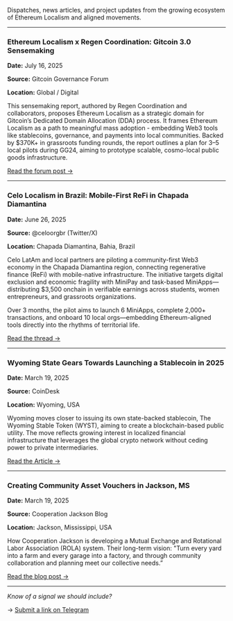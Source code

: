Dispatches, news articles, and project updates from the growing ecosystem of Ethereum Localism and aligned movements.

---
### Ethereum Localism x Regen Coordination: Gitcoin 3.0 Sensemaking  

**Date:** July 16, 2025

**Source:** Gitcoin Governance Forum

**Location:** Global / Digital

This sensemaking report, authored by Regen Coordination and collaborators, proposes Ethereum Localism as a strategic domain for Gitcoin’s Dedicated Domain Allocation (DDA) process. It frames Ethereum Localism as a path to meaningful mass adoption - embedding Web3 tools like stablecoins, governance, and payments into local communities. Backed by $370K+ in grassroots funding rounds, the report outlines a plan for 3–5 local pilots during GG24, aiming to prototype scalable, cosmo-local public goods infrastructure.  

[Read the forum post →](https://gov.gitcoin.co/t/ethereum-localism-x-regen-coordination-gitcoin-3-0-sensemaking-report/21940)

---
### Celo Localism in Brazil: Mobile-First ReFi in Chapada Diamantina  

**Date:** June 26, 2025  

**Source:** @celoorgbr (Twitter/X)  

**Location:** Chapada Diamantina, Bahia, Brazil  

Celo LatAm and local partners are piloting a community-first Web3 economy in the Chapada Diamantina region, connecting regenerative finance (ReFi) with mobile-native infrastructure. The initiative targets digital exclusion and economic fragility with MiniPay and task-based MiniApps—distributing $3,500 onchain in verifiable earnings across students, women entrepreneurs, and grassroots organizations.  

Over 3 months, the pilot aims to launch 6 MiniApps, complete 2,000+ transactions, and onboard 10 local orgs—embedding Ethereum-aligned tools directly into the rhythms of territorial life.  

[Read the thread →](https://x.com/celoorgbr/status/1938147875067990330?s=46&t=pL8JEAGv2UTP16nVi8QnmQ)  

---
### Wyoming State Gears Towards Launching a Stablecoin in 2025  

**Date:** March 19, 2025

**Source:** CoinDesk  

**Location:** Wyoming, USA  

Wyoming moves closer to issuing its own state-backed stablecoin, The Wyoming Stable Token (WYST), aiming to create a blockchain-based public utility. The move reflects growing interest in localized financial infrastructure that leverages the global crypto network without ceding power to private intermediaries.  

[Read the Article →](https://www.coindesk.com/policy/2025/03/26/wyoming-state-gears-towards-launching-a-stablecoin-this-year)

---
### Creating Community Asset Vouchers in Jackson, MS  

**Date:** March 19, 2025

**Source:** Cooperation Jackson Blog

**Location:** Jackson, Mississippi, USA

How Cooperation Jackson is developing a Mutual Exchange and Rotational Labor Association (ROLA) system. Their long-term vision: "Turn every yard into a farm and every garage into a factory, and through community collaboration and planning meet our collective needs.”

[Read the blog post →](https://cooperationjackson.org/blog/creatingcommunityassetvouchersinjacksonms)

---

_Know of a signal we should include?_  

→ [Submit a link on Telegram](https://t.me/+5Enk4J4d98MyMDkx)